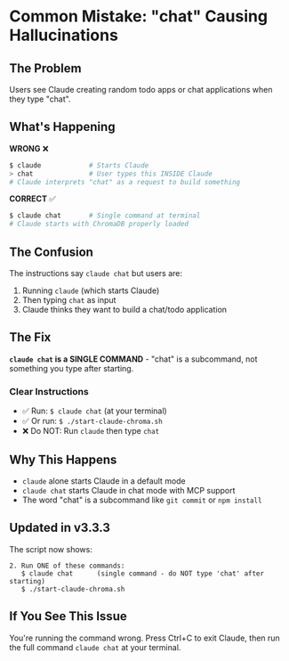 # Common Mistake: "chat" Causing Hallucinations

## The Problem
Users see Claude creating random todo apps or chat applications when they type "chat".

## What's Happening
**WRONG** ❌
```bash
$ claude            # Starts Claude
> chat              # User types this INSIDE Claude
# Claude interprets "chat" as a request to build something
```

**CORRECT** ✅
```bash
$ claude chat       # Single command at terminal
# Claude starts with ChromaDB properly loaded
```

## The Confusion
The instructions say `claude chat` but users are:
1. Running `claude` (which starts Claude)
2. Then typing `chat` as input
3. Claude thinks they want to build a chat/todo application

## The Fix
**`claude chat` is a SINGLE COMMAND** - "chat" is a subcommand, not something you type after starting.

### Clear Instructions
- ✅ Run: `$ claude chat` (at your terminal)
- ✅ Or run: `$ ./start-claude-chroma.sh`
- ❌ Do NOT: Run `claude` then type `chat`

## Why This Happens
- `claude` alone starts Claude in a default mode
- `claude chat` starts Claude in chat mode with MCP support
- The word "chat" is a subcommand like `git commit` or `npm install`

## Updated in v3.3.3
The script now shows:
```
2. Run ONE of these commands:
   $ claude chat      (single command - do NOT type 'chat' after starting)
   $ ./start-claude-chroma.sh
```

## If You See This Issue
You're running the command wrong. Press Ctrl+C to exit Claude, then run the full command `claude chat` at your terminal.